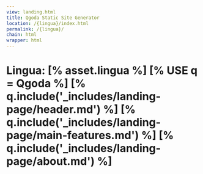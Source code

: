 ```yaml
---
view: landing.html
title: Qgoda Static Site Generator
location: /{lingua}/index.html
permalink: /{lingua}/
chain: html
wrapper: html
---
```

<h1>Lingua: [% asset.lingua %]
[% USE q = Qgoda %]
[% q.include('_includes/landing-page/header.md') %]
[% q.include('_includes/landing-page/main-features.md') %]
[% q.include('_includes/landing-page/about.md') %]

